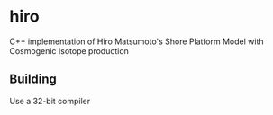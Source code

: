 # hiro
C++ implementation of Hiro Matsumoto's Shore Platform Model with Cosmogenic Isotope production

## Building

Use a 32-bit compiler
